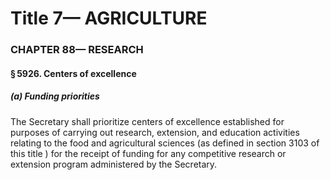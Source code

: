 
# Title 7— AGRICULTURE
### CHAPTER 88— RESEARCH
#### § 5926. Centers of excellence
##### (a) Funding priorities

The Secretary shall prioritize centers of excellence established for purposes of carrying out research, extension, and education activities relating to the food and agricultural sciences (as defined in section 3103 of this title ) for the receipt of funding for any competitive research or extension program administered by the Secretary.
